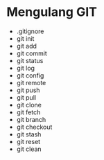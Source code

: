 # Mengulang GIT 

- .gitignore
- git init
- git add
- git commit
- git status
- git log
- git config
- git remote
- git push
- git pull
- git clone
- git fetch
- git branch
- git checkout
- git stash
- git reset 
- git clean